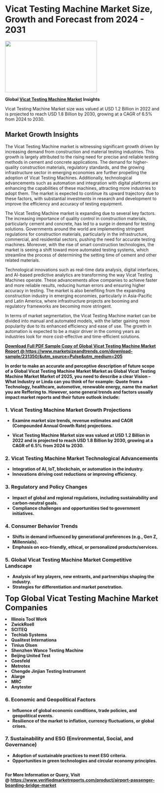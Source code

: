 <H1>Vicat Testing Machine Market Size, Growth and Forecast from 2024 - 2031</H1><img class="aligncenter size-medium wp-image-584254" src="https://thirdeyenews.in/wp-content/uploads/2024/09/Global-Market-Research-300x168.jpeg" alt="" width="300" height="168" /><p><strong>Global&nbsp;<a href="https://www.marketsizeandtrends.com/download-sample/231350/&amp;utm_source=Pulse&amp;utm_medium=205">Vicat Testing Machine Market</a> Insights</strong></p><p>Vicat Testing Machine Market size was valued at USD 1.2 Billion in 2022 and is projected to reach USD 1.8 Billion by 2030, growing at a CAGR of 6.5% from 2024 to 2030.</p><p><h2>Market Growth Insights</h2> <p>The Vicat Testing Machine market is witnessing significant growth driven by increasing demand from construction and material testing industries. This growth is largely attributed to the rising need for precise and reliable testing methods in cement and concrete applications. The demand for higher-quality construction materials, regulatory standards, and the growing infrastructure sector in emerging economies are further propelling the adoption of Vicat Testing Machines. Additionally, technological advancements such as automation and integration with digital platforms are enhancing the capabilities of these machines, attracting more industries to adopt them. The market is expected to continue its upward trajectory due to these factors, with substantial investments in research and development to improve the efficiency and accuracy of testing equipment.</p> <p><strong><a href="download-sample-link"></a></strong></p> <p>The Vicat Testing Machine market is expanding due to several key factors. The increasing importance of quality control in construction materials, particularly cement and concrete, has led to a surge in demand for testing solutions. Governments around the world are implementing stringent regulations for construction materials, particularly in the infrastructure, commercial, and residential sectors, pushing the need for accurate testing machines. Moreover, with the rise of smart construction technologies, the market is seeing a shift toward more automated testing systems, which streamline the process of determining the setting time of cement and other related materials.</p> <p>Technological innovations such as real-time data analysis, digital interfaces, and AI-based predictive analytics are transforming the way Vicat Testing Machines operate. These advancements allow companies to achieve faster and more reliable results, reducing human errors and ensuring higher accuracy in testing. The market is also benefiting from the expanding construction industry in emerging economies, particularly in Asia-Pacific and Latin America, where infrastructure projects are booming and regulatory frameworks are becoming more stringent.</p> <p>In terms of market segmentation, the Vicat Testing Machine market can be divided into manual and automated models, with the latter gaining more popularity due to its enhanced efficiency and ease of use. The growth in automation is expected to be a major driver in the coming years as industries look for more cost-effective and time-efficient solutions.</p> <p><strong><a href="get-more-link"></p><p><span class=""><strong>Download Full PDF Sample Copy of Global Vicat Testing Machine Market Report</strong> @ <a href="https://www.marketsizeandtrends.com/download-sample/231350/&amp;utm_source=Pulse&amp;utm_medium=205" target="_blank">https://www.marketsizeandtrends.com/download-sample/231350/&amp;utm_source=Pulse&amp;utm_medium=205</a></span></p><p>In order to make an accurate and perceptive description of future scope of a Global&nbsp;Vicat Testing Machine Market Market as Global&nbsp;Vicat Testing Machine Market Market of 2025, you need to describe a clear Vision &ndash; What Industry or Linda can you think of for example: Quote from a Technology, healthcare, automotive, renewable energy, name the market you are Reffering to. However, some general trends and factors usually impact market reports and their future outlook include:</p><h3>1.&nbsp;<strong>Vicat Testing Machine Market Growth Projections</strong></h3><ul><li>Examine market size trends, revenue estimates and CAGR (Compounded Annual Growth Rate) projections.</li><li><p>Vicat Testing Machine Market size was valued at USD 1.2 Billion in 2022 and is projected to reach USD 1.8 Billion by 2030, growing at a CAGR of 6.5% from 2024 to 2030.</p></li></ul><h3>2.&nbsp;<strong>Vicat Testing Machine Market Technological Advancements</strong></h3><ul><li>Integration of AI, IoT, blockchain, or automation in the industry.</li><li>Innovations driving cost reductions or improving efficiency.</li></ul><h3>3.&nbsp;<strong>Regulatory and Policy Changes</strong></h3><ul><li>Impact of global and regional regulations, including sustainability and carbon-neutral goals.</li><li>Compliance challenges and opportunities tied to government initiatives.</li></ul><h3>4.&nbsp;<strong>Consumer Behavior Trends</strong></h3><ul><li>Shifts in demand influenced by generational preferences (e.g., Gen Z, Millennials).</li><li>Emphasis on eco-friendly, ethical, or personalized products/services.</li></ul><h3>5.&nbsp;<strong>Global Vicat Testing Machine Market Competitive Landscape</strong></h3><ul><li>Analysis of key players, new entrants, and partnerships shaping the industry.</li><li>Strategies for differentiation and market penetration.</li></ul><p data-pm-slice="1 1 []"><span style="color: inherit; font-family: inherit; font-size: 25px;">Top Global Vicat Testing Machine Market Companies</span></p><div class="" data-test-id=""><p><li>Illinois Tool Work</li><li> ZwickRoell</li><li> SCITEQ</li><li> Techlab Systems</li><li> Qualitest Internationa</li><li> Tinius Olsen</li><li> Shenzhen Wance Testing Machine</li><li> Beijing United Test</li><li> Coesfeld</li><li> Metrotex</li><li> Chengde Jinjian Testing Instrument</li><li> Alarge</li><li> MRC</li><li> Anytester</li></p></div><h3>6.&nbsp;<strong>Economic and Geopolitical Factors</strong></h3><ul><li>Influence of global economic conditions, trade policies, and geopolitical events.</li><li>Resilience of the market to inflation, currency fluctuations, or global crises.</li></ul><h3>7.&nbsp;<strong>Sustainability and ESG (Environmental, Social, and Governance)</strong></h3><ul><li>Adoption of sustainable practices to meet ESG criteria.</li><li>Opportunities in green technologies and circular economy principles.</li></ul><h2><strong style="font-size: 14px;">For More Information or Query, Visit @&nbsp;</strong><a style="background-color: #ffffff; font-size: 14px;" href="https://www.marketsizeandtrends.com/report/vicat-testing-machine-market/" target="_blank">https://www.verifiedmarketreports.com/product/airport-passenger-boarding-bridge-market</a></h2>
